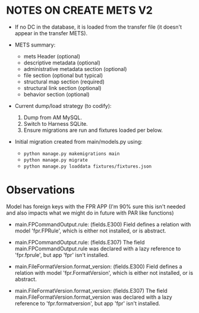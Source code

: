 NOTES ON CREATE METS V2
=======================

* If no DC in the database, it is loaded from the transfer file (it doesn't
  appear in the transfer METS).

* METS summary:

	* mets Header (optional)
	* descriptive metadata (optional)
	* administrative metadata section (optional)
	* file section (optional but typical)
	* structural map section (required)
	* structural link section (optional)
	* behavior section (optional)

* Current dump/load strategy (to codify):

	1. Dump from AM MySQL.
	2. Switch to Harness SQLite.
	3. Ensure migrations are run and fixtures loaded per below.

* Initial migration created from main/models.py using:

	* `python manage.py makemigrations main`
	* `python manage.py migrate`
	* `python manage.py loaddata fixtures/fixtures.json`




# Observations

Model has foreign keys with the FPR APP (I'm 90% sure this isn't needed and
also impacts what we might do in future with PAR like functions)

* main.FPCommandOutput.rule: (fields.E300) Field defines a relation with model
'fpr.FPRule', which is either not installed, or is abstract.

* main.FPCommandOutput.rule: (fields.E307) The field main.FPCommandOutput.rule
was declared with a lazy reference to 'fpr.fprule', but app 'fpr' isn't
installed.

* main.FileFormatVersion.format_version: (fields.E300) Field defines a relation
with model 'fpr.FormatVersion', which is either not installed, or is abstract.

* main.FileFormatVersion.format_version: (fields.E307) The field
main.FileFormatVersion.format_version was declared with a lazy reference to
'fpr.formatversion', but app 'fpr' isn't installed.
